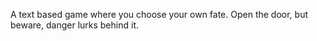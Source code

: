 A text based game where you choose your own fate. 
Open the door, but beware, danger lurks behind it.
